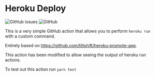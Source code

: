 # Heroku Deploy

![GitHub issues](https://img.shields.io/github/issues/michcio1234/heroku-run.svg)
![GitHub](https://img.shields.io/github/license/michcio1234/heroku-run.svg)

This is a very simple GitHub action that allows you to perform `heroku run` with 
a custom command.

Entirely based on https://github.com/tiltshift/heroku-promote-app.

This action has been modified to allow seeing the output of heroku run actions.

To test out this action run ```yarn test```